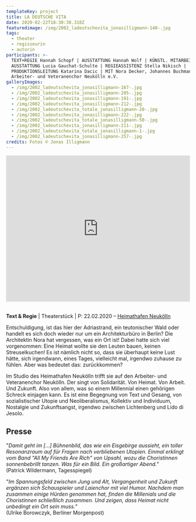 ```yaml
---
templateKey: project
title: LA DEUTSCHE VITA
date: 2020-02-22T18:30:38.318Z
featuredimage: /img/2002_ladeutschevita_jonasilligmann-140-.jpg
tags:
  - theater
  - regisseurin
  - autorin
participants: >-
  TEXT+REGIE Hannah Schopf | AUSSTATTUNG Hannah Wolf | KÜNSTL. MITARBEIT
  AUSSTATTUNG Lucia Gauchat-Schulte | REGIEASSISTENZ Stella Nikisch |
  PRODUKTIONSLEITUNG Katarina Dacic | MIT Nora Decker, Johannes Buchmann,
  Arbeiter- und Veteranenchor Neukölln e.V.
galleryImages:
  - /img/2002_ladeutschevita_jonasilligmann-167-.jpg
  - /img/2002_ladeutschevita_jonasilligmann-205-.jpg
  - /img/2002_ladeutschevita_jonasilligmann-191-.jpg
  - /img/2002_ladeutschevita_jonasilligmann-212-.jpg
  - /img/2002_ladeutschevita_totale_jonasilligmann-20-.jpg
  - /img/2002_ladeutschevita_jonasilligmann-222-.jpg
  - /img/2002_ladeutschevita_totale_jonasilligmann-50-.jpg
  - /img/2002_ladeutschevita_jonasilligmann-211-.jpg
  - /img/2002_ladeutschevita_totale_jonasilligmann-1-.jpg
  - /img/2002_ladeutschevita_jonasilligmann-257-.jpg
credits: Fotos © Jonas Illigmann
---
```

<iframe width="100%" height="400" src="https://www.youtube.com/embed/sAdnBeKf3Y8" frameborder="0" allow="accelerometer; autoplay; encrypted-media; gyroscope; picture-in-picture" allowfullscreen></iframe>

\
**Text & Regie** | Theaterstück | P: 22.02.2020 – [Heimathafen Neukölln](https://heimathafen-neukoelln.de/events/la-deutsche-vita/)

Entschuldigung, ist das hier der Adriastrand, ein teutonischer Wald oder handelt es sich doch wieder nur um ein Architekturbüro in Berlin? Die Architektin Nora hat vergessen, was ein Ort ist! Dabei hatte sich viel vorgenommen: Eine Heimat wollte sie den Leuten bauen, keinen Streuselkuchen! Es ist nämlich nicht so, dass sie überhaupt keine Lust hätte, sich irgendwann, eines Tages, vielleicht mal, irgendwo zuhause zu fühlen. Aber was bedeutet das: zurückkommen? 

Im Studio des Heimathafen Neukölln trifft sie auf den Arbeiter- und Veteranenchor Neukölln. Der singt von Solidarität. Von Heimat. Von Arbeit. Und Zukunft. Also von allem, was so einem Millennial einen gehörigen Schreck einjagen kann. Es ist eine Begegnung von Text und Gesang, von sozialistischer Utopie und Neoliberalismus, Kollektiv und Individuum, Nostalgie und Zukunftsangst, irgendwo zwischen Lichtenberg und Lido di Jesolo.

## Presse

"_Damit geht im \[...] Bühnenbild, das wie ein Eisgebirge aussieht, ein toller Resonanzraum auf für Fragen nach verbliebenen Utopien. Einmal erklingt vom Band "All My Friends Are Rich" von Upsahl, wozu die Choristinnen sonnenbebrillt tanzen. Was für ein Bild. Ein großartiger Abend._" \
(Patrick Wildermann, Tagesspiegel)

"_Im Spannungsfeld zwischen Jung und Alt, Vergangenheit und Zukunft ergänzen sich Schauspieler und Laienchor mit viel Humor. Nachdem man zusammen einige Hürden genommen hat, finden die Millenials und die Choristinnen schließlich zusammen. Und zeigen, dass Heimat nicht unbedingt ein Ort sein muss._"\
(Ulrike Borowczyk, Berliner Morgenpost)

